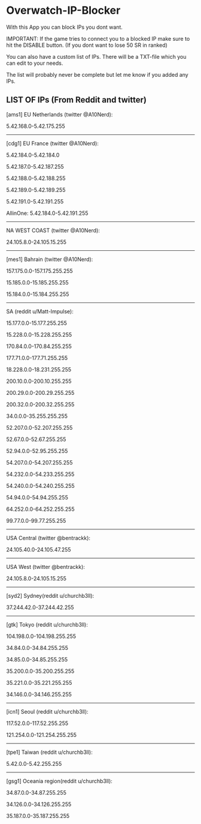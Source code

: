# Overwatch-IP-Blocker
With this App you can block IPs you dont want.

IMPORTANT: If the game tries to connect you to a blocked IP make sure to hit the DISABLE button. (If you dont want to lose 50 SR in ranked)

You can also have a custom list of IPs. There will be a TXT-file which you can edit to your needs.

The list will probably never be complete but let me know if you added any IPs.

LIST OF IPs (From Reddit and twitter)
-----------------------------------------------------------

[ams1] EU Netherlands (twitter @A10Nerd):

5.42.168.0-5.42.175.255

-----------------------------------------------------------

[cdg1] EU France (twitter @A10Nerd):

5.42.184.0-5.42.184.0

5.42.187.0-5.42.187.255

5.42.188.0-5.42.188.255

5.42.189.0-5.42.189.255

5.42.191.0-5.42.191.255

AllinOne: 5.42.184.0-5.42.191.255

-----------------------------------------------------------

NA WEST COAST (twitter @A10Nerd):

24.105.8.0-24.105.15.255

-----------------------------------------------------------

[mes1] Bahrain (twitter @A10Nerd):

157.175.0.0-157.175.255.255

15.185.0.0-15.185.255.255

15.184.0.0-15.184.255.255

-----------------------------------------------------------

SA (reddit u/Matt-Impulse):

15.177.0.0-15.177.255.255

15.228.0.0-15.228.255.255

170.84.0.0-170.84.255.255

177.71.0.0-177.71.255.255

18.228.0.0-18.231.255.255

200.10.0.0-200.10.255.255

200.29.0.0-200.29.255.255

200.32.0.0-200.32.255.255

34.0.0.0-35.255.255.255

52.207.0.0-52.207.255.255

52.67.0.0-52.67.255.255

52.94.0.0-52.95.255.255

54.207.0.0-54.207.255.255

54.232.0.0-54.233.255.255

54.240.0.0-54.240.255.255

54.94.0.0-54.94.255.255

64.252.0.0-64.252.255.255

99.77.0.0-99.77.255.255

-----------------------------------------------------------

USA Central (twitter @bentrackk): 

24.105.40.0-24.105.47.255

-----------------------------------------------------------

USA West (twitter @bentrackk):

24.105.8.0-24.105.15.255

-----------------------------------------------------------

[syd2] Sydney(reddit u/churchb3ll):

37.244.42.0-37.244.42.255

-----------------------------------------------------------

[gtk] Tokyo (reddit u/churchb3ll):

104.198.0.0-104.198.255.255

34.84.0.0-34.84.255.255

34.85.0.0-34.85.255.255

35.200.0.0-35.200.255.255

35.221.0.0-35.221.255.255

34.146.0.0-34.146.255.255

-----------------------------------------------------------

[icn1] Seoul (reddit u/churchb3ll):

117.52.0.0-117.52.255.255

121.254.0.0-121.254.255.255

-----------------------------------------------------------

[tpe1] Taiwan (reddit u/churchb3ll):

5.42.0.0-5.42.255.255

-----------------------------------------------------------

[gsg1] Oceania region(reddit u/churchb3ll):

34.87.0.0-34.87.255.255

34.126.0.0-34.126.255.255

35.187.0.0-35.187.255.255
